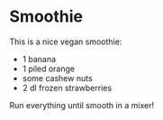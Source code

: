 

# Smoothie

This is a nice vegan smoothie:

- 1 banana
- 1 piled orange
- some cashew nuts
- 2 dl frozen strawberries

Run everything until smooth in a mixer!
